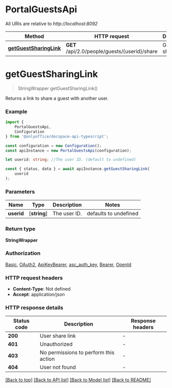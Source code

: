 # PortalGuestsApi

All URIs are relative to *http://localhost:8092*

|Method | HTTP request | Description|
|------------- | ------------- | -------------|
|[**getGuestSharingLink**](#getguestsharinglink) | **GET** /api/2.0/people/guests/{userid}/share | Get a guest sharing link|

# **getGuestSharingLink**
> StringWrapper getGuestSharingLink()

Returns a link to share a guest with another user.

### Example

```typescript
import {
    PortalGuestsApi,
    Configuration
} from '@onlyoffice/docspace-api-typescript';

const configuration = new Configuration();
const apiInstance = new PortalGuestsApi(configuration);

let userid: string; //The user ID. (default to undefined)

const { status, data } = await apiInstance.getGuestSharingLink(
    userid
);
```

### Parameters

|Name | Type | Description  | Notes|
|------------- | ------------- | ------------- | -------------|
| **userid** | [**string**] | The user ID. | defaults to undefined|


### Return type

**StringWrapper**

### Authorization

[Basic](../README.md#Basic), [OAuth2](../README.md#OAuth2), [ApiKeyBearer](../README.md#ApiKeyBearer), [asc_auth_key](../README.md#asc_auth_key), [Bearer](../README.md#Bearer), [OpenId](../README.md#OpenId)

### HTTP request headers

 - **Content-Type**: Not defined
 - **Accept**: application/json


### HTTP response details
| Status code | Description | Response headers |
|-------------|-------------|------------------|
|**200** | User share link |  -  |
|**401** | Unauthorized |  -  |
|**403** | No permissions to perform this action |  -  |
|**404** | User not found |  -  |

[[Back to top]](#) [[Back to API list]](../README.md#documentation-for-api-endpoints) [[Back to Model list]](../README.md#documentation-for-models) [[Back to README]](../README.md)


